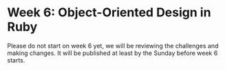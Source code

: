 # Week 6: Object-Oriented Design in Ruby

Please do not start on week 6 yet, we will be reviewing the challenges and making changes. It will be published at least by the Sunday before week 6 starts.

<!-- Last week you started creating your own objects in Ruby. This week you will be working with something called Object-Oriented Design. We recommend [Practical Object-Oriented Design in Ruby](http://www.poodr.com/) (affectionately pronounced "Poo-Dur"). There aren't legally free copies online, so if you don't want to shell out the bucks to buy it (although we highly recommend it) use the mighty power of Google to introduce yourself to the fundamentals of object-oriented design. (But we promise, the book is well worth the money!)

If you're using the *Well-Grounded Rubyist*, you'll want to look through any chapters you haven't read yet, re-read material you found confusing, and practice some of the things you're seeing.

## Challenges
Before you start the challenges this week, we recommend you read chapters 1 and 2 in POODR. If you can, you should try to read the remainder of the chapters as you work through the challenges.

1. [Drawer Debugger](1-drawer-debugger)
2. [Variable Scope](2-variable-scope)
3. [PezDispenser](3-PezDispenser) **or** [Playlist](3-playlist)
4. [BINGO 2- SOLO CHALLENGE](4-bingo-2-solo-challenge)
5. [Introduction to Inheritance](5-inheritance)
6. [Refactoring for Code Readability](6-refactoring)
7. [Technical Blog](7-technical-blog.md)
8. [Cultural Blog](8-cultural-blog.md)
9. [GPS 2.2](9-gps2-2)<br>
10. [BONUS Challenges](10-BONUS-challenges)

This week you'll want to request feedback on Twitter using the hashtag **#DBCU2W6.** Only other DBC students can actually see your repositories because they are private.

## Submitting your work
- You must complete the [week's submission form](http://apply.devbootcamp.com) to "turn in" your work.
- The week's work is due each Sunday at 11:59pm.

**If you do not finish by the deadline:**
- Complete the Unit 2 extension request. (You only get one extension for Unit 2)
- When the work is complete, turn it in using the [week's submission form](http://apply.devbootcamp.com).

## Remember your Expectations for the Unit!
- Pair at least twice this week.  *You need to pair* ***6*** *times this unit*
- Give feedback for each person you paired with. *You need to submit at least 8 pieces of feedback in this unit* (6 for peer-pairing, and 2 GPS)
- Rate at least 7 pieces of [Meta Feedback](https://socrates.devbootcamp.com/feedback) on Socrates. *You need to rate 20 pieces of feedback per unit. Don't forget or you won't get your feedback!*

## Fetch the curriculum changes!

It's time to fetch the new curriculum from Devbootcamp/phase-0-unit-2. **Make sure to check your directory before fetching changes!** Use [these instructions](https://github.com/Devbootcamp/phase-0-handbook/blob/master/fetching-changes.md). **Change all instances of phase-0-unit-1 to phase-0-unit-2.**

## Completing the challenges

Open your local version of the directory in Sublime. Make your changes, commit, and push as you complete challenges. Try using the command line as much as possible to navigate between directories and run files.

Make sure to include specific commit messages and push your changes each time you complete a challenge.


## Submitting your work

You need to submit your work on the Unit 2, Week 6 submission form on [apply.devbootcamp.com](http://apply.devbootcamp.com) by Sunday at 11:59pm. Expect to submit the links from your repo for each challenge above.


## Broken links in the repository
As you might imagine, links change all the time. We don't always know what's changed. We should be responsible for broken internal links, but external links are much more difficult to keep track of.

We'd like to ask you a favor. If you run into a 404 error navigating through the directory online, please go to the file where the error is and view the link. Is it to an internal or external file? If it's an internal file, you should see something with a similar name in the week repository and can click on that. If it's external, please search for it on Google. Either way, please let us know the link is broken. We will fix it immediately!

It would also be a great time for you to fix the repos on your own and make a pull request to the Devbootcamp master repository. Do some research on how to do that if you'd like to contribute.

## [Resources](https://github.com/Devbootcamp/phase-0-handbook/blob/master/resources.md)
 -->